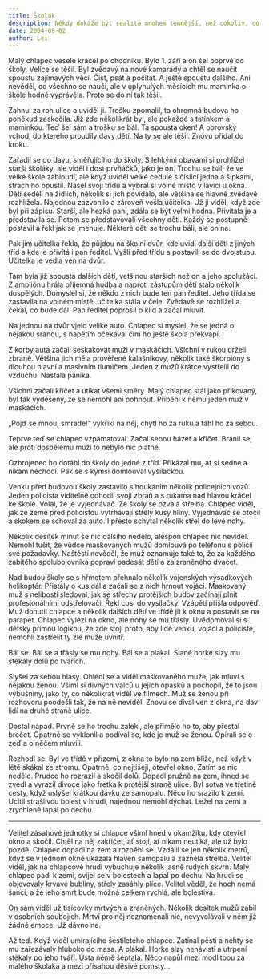 ```yaml
---
title: Školák
description: Někdy dokáže být realita mnohem temnější, než cokoliv, co si já dokáži vymyslet. Pravda, reálií jsem se držel jen trochu. Ale na tom myslím vůbec nezáleží...
date: 2004-09-02
author: Lei
---
```


Malý chlapec vesele kráčel po chodníku. Bylo 1. září a on šel poprvé do školy. Velice se těšil. Byl zvědavý na nové kamarády a chtěl se naučit spoustu zajímavých věcí. Číst, psát a počítat. A ještě spoustu dalšího. Ani nevěděl, co všechno se naučí, ale v uplynulých měsících mu maminka o škole hodně vyprávěla. Proto se do ní tak těšil.

Zahnul za roh ulice a uviděl ji. Trošku zpomalil, ta ohromná budova ho poněkud zaskočila. Již zde několikrát byl, ale pokaždé s tatínkem a maminkou. Teď šel sám a trošku se bál. Ta spousta oken! A obrovský vchod, do kterého proudily davy dětí. Na ty se ale těšil. Znovu přidal do kroku.

Zařadil se do davu, směřujícího do školy. S lehkými obavami si prohlížel starší školáky, ale viděl i dost prvňáčků, jako je on. Trochu se bál, že ve velké škole zabloudí, ale když uviděl velké cedule s číslicí jedna a šipkami, strach ho opustil. Našel svoji třídu a vybral si volné místo v lavici u okna. Děti seděli na židlích, několik si jich povídalo, ale většina se hlavně zvědavě rozhlížela. Najednou zazvonilo a zároveň vešla učitelka. Už ji viděl, když zde byl při zápisu. Starší, ale hezká paní, zdála se být velmi hodná. Přivítala je a představila se. Potom se představovali všechny děti. Každý se postupně postavil a řekl jak se jmenuje. Některé děti se trochu báli, ale on ne.

Pak jim učitelka řekla, že půjdou na školní dvůr, kde uvidí další děti z jiných tříd a kde je přivítá i pan ředitel. Vyšli před třídu a postavili se do dvojstupu. Učitelka je vedla ven na dvůr.

Tam byla již spousta dalších dětí, vetšinou starších než on a jeho spolužáci. Z ampliónu hrála příjemná hudba a naproti zástupům dětí stálo několik dospělých. Domyslel si, že někdo z nich bude ten pan ředitel. Jeho třída se zastavila na volném místě, učitelka stála v čele. Zvědavě se rozhlížel a čekal, co bude dál. Pan ředitel poprosil o klid a začal mluvit.

Na jednou na dvůr vjelo veliké auto. Chlapec si myslel, že se jedná o nějakou srandu, s napětím očekával čím ho ještě škola překvapí.

Z korby auta začali seskakovat muži v maskáčích. Všichni v rukou drželi zbraně. Většina jich měla prověřené kalašnikovy, několik také škorpióny s dlouhou hlavní a masivním tlumičem. Jeden z mužů krátce vystřelil do vzduchu. Nastala panika.

Všichni začali křičet a utíkat všemi směry. Malý chlapec stál jako přikovaný, byl tak vyděšený, že se nemohl ani pohnout. Přiběhl k němu jeden muž v maskáčích.

„Pojď se mnou, smrade!“ vykřikl na něj, chytl ho za ruku a táhl ho za sebou.

Teprve teď se chlapec vzpamatoval. Začal sebou házet a křičet. Bránil se, ale proti dospělému muži to nebylo nic platné.

Ozbrojenec ho dotáhl do školy do jedné z tříd. Přikázal mu, ať si sedne a nikam nechodí. Pak se s kýmsi domlouval vysílačkou.

Venku před budovou školy zastavilo s houkáním několik policejních vozů. Jeden policista viditelně odhodil svoji zbraň a s rukama nad hlavou kráčel ke škole. Volal, že je vyjednávač. Ze školy se ozvala střelba. Chlapec viděl, jak ze země před policistou vytrhávají střely kusy hlíny. Vyjednávač se otočil a skokem se schoval za auto. I přesto schytal několik střel do levé nohy.

Několik desítek minut se nic dalšího nedělo, alespoň chlapec nic neviděl. Nemohl tušit, že vůdce maskovaných mužů domlouvá po telefonu s policií své požadavky. Naštěstí nevěděl, že muž oznamuje také to, že za každého zabitého spolubojovníka popraví padesát dětí a za zraněného dvacet.

Nad budou školy se s hřmotem přehnalo několik vojenských výsadkových helikoptér. Přistály o kus dál a začali se z nich hrnout vojáci. Maskovaný muž s nelibostí sledoval, jak se střechy protějších budov začínají plnit profesionálními odstřelovači. Řekl cosi do vysílačky. Vzápětí přišla odpověď. Muž donutil chlapce a několik dalších dětí ve třídě jít k oknu a postavit se na parapet. Chlapec vylezl na okno, ale nohy se mu třásly. Uvědomoval si s dětsky přímou logikou, že zde stojí proto, aby lidé venku, vojáci a policisté, nemohli zastřelit ty zlé muže uvnitř.

Bál se. Bál se a třásly se mu nohy. Bál se a plakal. Slané horké slzy mu stékaly dolů po tvářích.

Slyšel za sebou hlasy. Ohlédl se a viděl maskovaného muže, jak mluví s nějakou ženou. Všiml si divných válců u jejich opasků a pochopil, že to jsou výbušniny, jako ty, co několikrát viděl ve filmech. Muž se ženou při rozhovoru poodešli tak, že na ně neviděl. Znovu se díval ven z okna, na dav lidí na druhé straně ulice.

Dostal nápad. Prvně se ho trochu zalekl, ale přimělo ho to, aby přestal brečet. Opatrně se vyklonil a podíval se, kde je muž se ženou. Opírali se o zeď a o něčem mluvili.

Rozhodl se. Byl ve třídě v přízemí, z okna to bylo na zem blíže, než když v létě skákal ze stromu. Opatrně, co nejtišeji, otevřel okno. Zatím se nic nedělo. Prudce ho rozrazil a skočil dolů. Dopadl pružně na zem, ihned se zvedl a vyrazil divoce jako fretka k protější straně ulice. Byl sotva ve třetině cesty, když uslyšel krátkou dávku ze samopalu. Něco ho srazilo k zemi. Ucítil strašlivou bolest v hrudi, najednou nemohl dýchat. Ležel na zemi a zrychleně lapal po dechu.

<hr class="hr-text" data-content="* * *">

Velitel zásahové jednotky si chlapce všiml hned v okamžiku, kdy otevřel okno a skočil. Chtěl na něj zakřičet, ať stojí, ať nikam neutíká, ale už bylo pozdě. Chlapec dopadl na zem a rozběhl se. Vzdálil se jen několik metrů, když se v jednom okně ukázala hlaveň samopalu a zazněla střelba. Velitel viděl, jak na chlapcově hrudi vybuchuje několik jasně rudých skvrn. Malý chlapec padl k zemi, svíjel se v bolestech a lapal po dechu. Na hrudi se objevovaly krvavé bubliny, střely zasáhly plíce. Velitel věděl, že hoch nemá šanci, a že jeho smrt bude možná celkem rychlá, ale bolestivá.

On sám viděl už tisícovky mrtvých a zraněných. Několik desítek mužů zabil v osobních soubojích. Mrtví pro něj neznamenali nic, nevyvolávali v něm již žádné emoce. Už dávno ne.

Až teď. Když viděl umírajícího šestiletého chlapce. Zatínal pěsti a nehty se mu zařezávaly hluboko do masa. A plakal. Horké slzy nenávisti a utrpení stékaly po jeho tváři. Ústa němě šeptala. Něco napůl mezi modlitbou za malého školáka a mezi přísahou děsivé pomsty...
